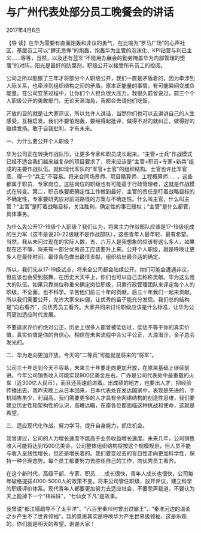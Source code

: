 # 与广州代表处部分员工晚餐会的讲话

2017年4月6日

【导 读】在华为需要有直面炮轰和非议的勇气，在比喻为“罗马广场”的心声社区，基层员工可以“肆无忌惮”的炮轰，炮轰华为主管的泡沫化、KPI钻营与利已主义……等等，当然，以及还有蓝军“不能用办展会的勤劳掩盖华为内部管理的堕落”的对阵。阳光是最好的防腐剂，职级公开以接受所有员工的检阅。

公司之所以酝酿了三年才将部分个人职级公开，我们一直是矛盾着的，因为牵涉到人际关系，也牵涉到组织结构之间的矛盾。原本正能量的事情，有可能瞬间变成负能量。在公司变革过程中，让你们个人担负很大压力。我很久前曾说过，前三个个人职级公开的勇敢部门，无论天涯海角，我都会去请他们吃饭。

开放的目的就是让大家评议，所以允许人讲话，当然你们也可以去讲讲自己的人生感受，互相启发。我们不要怕炮轰，要经得起批评，做得不对的就纠正，做得好的继续发扬。敢于自我批判，才有未来。

一、为什么要公开个人职级？

华为公司正在转换作战队形，让更多专家和职员成长起来。“主管+士兵”作战模式已经不适合我们越来越复杂的项目要求了，将来应该是“主官+职员+专家+新兵”组成的主要作战队伍。就如现代军队的“军官+士官”的组织结构。士官也许比军官高，得一个“兵王”不容易。将来合同场景师、项目精算师、工程概算师……，这些都属于职员、专家岗位，这些岗位的职级也有可能高于行政管理者，这就是作战模式在转变。第二，职员族要把确定性工作做到最好，主官的责任是盯着战略目标的不确定性，专家要研究应对前进路径的方案与不确定性。什么叫主官，什么叫主管？“主官”是盯着战略目标，关注胜利，确定性的事已授权；“主管”是什么都管，具体事务。

为什么先公开17-19级个人职级？我们认为，将来主力作战部队应该是17-19级组成的生力军（这不是说20-22级就不是作战部队），这些青年人最年轻、最有希望。当然，我从未问过现在的实际人数，五、六万人是我想象的应该有这么多人，如果现在还不够，将来有一部分优秀员工应该要升上来。公开个人职级，就是呼唤让更多人在最佳时间、最佳角色做出最佳贡献，组织给出最合适的确定。

所以，我们先从17-19级试点，将来全公司都会陆续公开。你们可能会遭遇非议，但应该也会受到鼓舞，在历史大天平上，你们也可以自己去称称贡献。华为这么庞大的队伍，如果只靠岗位称重来确定岗位职级，只靠行政管理团队来评定每个人的职级，不全面，也不科学。辛苦他们前三十年的贡献，后三十年我们一起来贡献。所以我们需要公开，允许大家来纠偏，让优秀的苗子能充分发现。我们总的结构是“向右看齐”，向优秀员工看齐。大家共同来讨论职级应该是什么标准，让华为公司更加适应时代发展。

不要追求评价的绝对公正，历史上很多人都曾被低估过，低估不等于你的真实价值，真实价值是你的自信心。相信在未来流程中会公平公正，大浪淘沙，金子总会发光的。

二、华为走向更加开放，今天的“二等兵”可能就是将来的“将军”。

公司三十年走到今天不容易，未来三十年要走向更加开放，在原来基础上继续前进。今年公司销售收入可能实现900亿美金左右。广办是公司代表处中最重载的火车（近300亿人民币），而且还高速前进着。出成绩的地方，也要出人才，把经验传播出去。我昨天晚上从日本回来，日本代表处在发达国家中，表现是先进的，手机销售虽少，利润高。我们需要更多的人才具有全网络结构的创造性思维，我们要建立历史性和架构性的认识，高瞻远瞩，在座各位都面临这种挑战和使命，这就是希望。

三、适应现代化作战，努力学习，提升自身能力，抓住机会。

我曾讲过，公司的人力增长速度不能高于业务收益增长速度。未来几年，公司销售收入可能将达到1500亿美金，公司整体组织结构将按这个规模规划，但人员不能与收入呈线性增长，但还是增长着的。我们要变过去的盲目性走向更加科学性，保持一种合理态势。每个员工都要努力去胜任自己的工作，向优秀员工看齐。

在这个新时代，高级干部、专家、职员……成长很快，青年人成长也很快，公司每年破格提拔4000-5000人的政策不变。将来公司管住职级，放开评议，建立科学的职级评价体系。现代青年人都要更加努力去适应社会，不要怨声载道，不要认为天上能掉下一个“林妹妹”，“七仙女下凡”是故事。

我曾说“都江堰疏导不了太平洋”、“八百里秦川何曾出过霸王”、“秦淮河边的温柔之乡产生不了世界领袖”，我的意思其实是呼唤华为产生世界级领袖，这是乐观的。你们就是明天的希望。谢谢大家！

